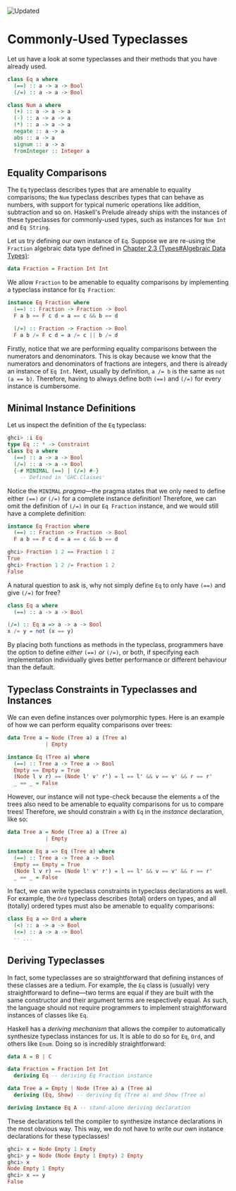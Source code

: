 ![Updated][update-shield]

# Commonly-Used Typeclasses

Let us have a look at some typeclasses and their methods that you have
already used.

``` haskell
class Eq a where
  (==) :: a -> a -> Bool
  (/=) :: a -> a -> Bool

class Num a where
  (+) :: a -> a -> a
  (-) :: a -> a -> a
  (*) :: a -> a -> a
  negate :: a -> a
  abs :: a -> a
  signum :: a -> a
  fromInteger :: Integer a
```

## Equality Comparisons

The `Eq` typeclass describes types that are amenable to
equality comparisons; the `Num` typeclass describes types that
can behave as numbers, with support for typical numeric operations like
addition, subtraction and so on. Haskell's Prelude already ships with
the instances of these typeclasses for commonly-used types, such as
instances for `Num Int` and `Eq String`.

Let us try defining our own instance of `Eq`. Suppose we are
re-using the `Fraction` algebraic data type defined in [Chapter 2.3 (Types#Algebraic Data Types)](../../types/sections/algebraic_data_types.md):

``` haskell
data Fraction = Fraction Int Int
```

We allow `Fraction` to be amenable to equality comparisons
by implementing a typeclass instance for `Eq Fraction`:

``` haskell
instance Eq Fraction where
  (==) :: Fraction -> Fraction -> Bool
  F a b == F c d = a == c && b == d

  (/=) :: Fraction -> Fraction -> Bool
  F a b /= F c d = a /= c || b /= d
```

Firstly, notice that we are performing equality comparisons between the
numerators and denominators. This is okay because we know that the
numerators and denominators of fractions are integers, and there is
already an instance of `Eq Int`. Next, usually by definition,
`a /= b` is the same as `not (a == b)`. Therefore,
having to always define both `(==)` and `(/=)` for
every instance is cumbersome.

## Minimal Instance Definitions

Let us inspect the definition of the `Eq` typeclass:

``` haskell
ghci> :i Eq
type Eq :: * -> Constraint
class Eq a where
  (==) :: a -> a -> Bool
  (/=) :: a -> a -> Bool
  {-# MINIMAL (==) | (/=) #-}
    -- Defined in 'GHC.Classes'
```

Notice the `MINIMAL` *pragma*&mdash;the pragma states that we only need to
define either `(==)` *or* `(/=)` for a complete
instance definition! Therefore, we can omit the definition of
`(/=)` in our `Eq Fraction` instance, and we would
still have a complete definition:

``` haskell
instance Eq Fraction where
  (==) :: Fraction -> Fraction -> Bool
  F a b == F c d = a == c && b == d
```

``` haskell
ghci> Fraction 1 2 == Fraction 1 2
True
ghci> Fraction 1 2 /= Fraction 1 2
False
```

A natural question to ask is, why not simply define `Eq` to
only have `(==)` and give `(/=)` for free?

``` haskell
class Eq a where
  (==) :: a -> a -> Bool

(/=) :: Eq a => a -> a -> Bool
x /= y = not (x == y)
```

By placing both functions as methods in the typeclass, programmers have
the option to define *either* `(==)` *or* `(/=)`, or
both, if specifying each implementation individually gives better performance or 
different behaviour than the default.

## Typeclass Constraints in Typeclasses and Instances

We can even define instances over polymorphic types. Here is an example
of how we can perform equality comparisons over trees:

``` haskell
data Tree a = Node (Tree a) a (Tree a)
            | Empty

instance Eq (Tree a) where
  (==) :: Tree a -> Tree a -> Bool
  Empty == Empty = True
  (Node l v r) == (Node l' v' r') = l == l' && v == v' && r == r'
  _ == _ = False
```

However, our instance will not type-check because the elements
`a` of the trees also need to be amenable to equality
comparisons for us to compare trees! Therefore, we should constrain
`a` with `Eq` in the *instance* declaration, like
so:

``` haskell
data Tree a = Node (Tree a) a (Tree a)
            | Empty

instance Eq a => Eq (Tree a) where
  (==) :: Tree a -> Tree a -> Bool
  Empty == Empty = True
  (Node l v r) == (Node l' v' r') = l == l' && v == v' && r == r'
  _ == _ = False
```

In fact, we can write typeclass constraints in typeclass declarations as
well. For example, the `Ord` typeclass describes (total)
orders on types, and all (totally) ordered types must also be amenable
to equality comparisons:

``` haskell
class Eq a => Ord a where
  (<) :: a -> a -> Bool
  (<=) :: a -> a -> Bool
  -- ...
```

## Deriving Typeclasses

In fact, some typeclasses are so straightforward that defining instances
of these classes are a tedium. For example, the `Eq` class is
(usually) very straightforward to define&mdash;two terms are equal if they
are built with the same constructor and their argument terms are
respectively equal. As such, the language should not require programmers
to implement straightforward instances of classes like `Eq`.

Haskell has a *deriving mechanism* that allows the compiler to
automatically synthesize typeclass instances for us. It is able to do so
for `Eq`, `Ord`, and others like `Enum`.
Doing so is incredibly straightforward:

``` haskell
data A = B | C

data Fraction = Fraction Int Int 
  deriving Eq -- deriving Eq Fraction instance

data Tree a = Empty | Node (Tree a) a (Tree a)
  deriving (Eq, Show) -- deriving Eq (Tree a) and Show (Tree a)

deriving instance Eq A -- stand-alone deriving declaration
```

These declarations tell the compiler to synthesize instance declarations
in the most obvious way. This way, we do not have to write our own
instance declarations for these typeclasses!

``` haskell
ghci> x = Node Empty 1 Empty
ghci> y = Node (Node Empty 1 Empty) 2 Empty
ghci> x
Node Empty 1 Empty
ghci> x == y
False
```


[update-shield]: https://img.shields.io/badge/LAST%20UPDATED-28%20SEP%202024-57ffd8?style=for-the-badge

